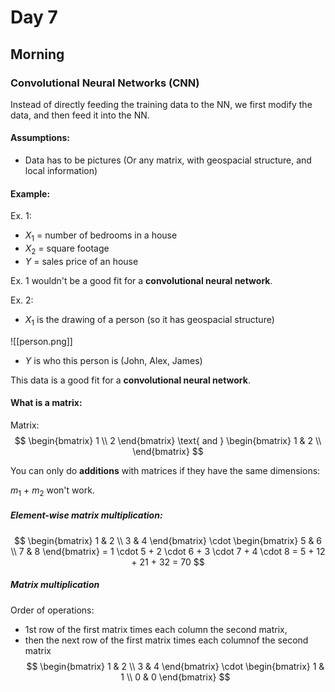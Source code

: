 # Day 7
## Morning

### Convolutional Neural Networks (CNN)

Instead of directly feeding the training data to the NN, we first modify the data, and then feed it into the NN.

#### Assumptions:
- Data has to be pictures (Or any matrix, with geospacial structure, and local information)

#### Example:
Ex. 1:
- $X_1$ = number of bedrooms in a house
- $X_2$ = square footage
- $Y$ = sales price of an house

Ex. 1 wouldn't be a good fit for a **convolutional neural network**.

Ex. 2:
- $X_1$ is the drawing of a person (so it has geospacial structure)

![[person.png]]
- $Y$ is who this person is (John, Alex, James)

This data is a good fit for a **convolutional neural network**.

#### What is a matrix:

Matrix:
$$
\begin{bmatrix}  
1 \\  
2  
\end{bmatrix}
\text{ and }
\begin{bmatrix}  
1 & 2 \\  
\end{bmatrix}
$$

You can only do **additions** with matrices if they have the same dimensions:

$m_1$ + $m_2$ won't work.

##### Element-wise matrix multiplication:
$$
\begin{bmatrix}
1 & 2 \\
3 & 4
\end{bmatrix}
\cdot
\begin{bmatrix}
5 & 6 \\
7 & 8
\end{bmatrix}
= 1 \cdot 5 + 2 \cdot 6 + 3 \cdot 7 + 4 \cdot 8
= 5 + 12 + 21 + 32
= 70
$$
##### Matrix multiplication
Order of operations:
- 1st row of the first matrix times each column the second matrix,
- then the next row of the first matrix times each columnof the second matrix
$$
\begin{bmatrix}
1 & 2 \\
3 & 4
\end{bmatrix}
\cdot
\begin{bmatrix}
1 & 1 \\
0 & 0
\end{bmatrix}
$$